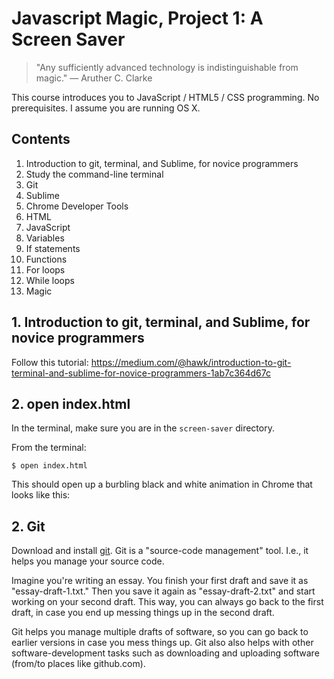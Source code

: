 # Javascript Magic, Project 1: A Screen Saver

> "Any sufficiently advanced technology is indistinguishable from magic." — Aruther C. Clarke

This course introduces you to JavaScript / HTML5 / CSS programming. No prerequisites.
I assume you are running OS X.

## Contents

1. Introduction to git, terminal, and Sublime, for novice programmers
1. Study the command-line terminal
2. Git
3. Sublime
4. Chrome Developer Tools
5. HTML
6. JavaScript
7. Variables
8. If statements
9. Functions
10. For loops
11. While loops
12. Magic

## 1. Introduction to git, terminal, and Sublime, for novice programmers

Follow this tutorial: https://medium.com/@hawk/introduction-to-git-terminal-and-sublime-for-novice-programmers-1ab7c364d67c

## 2. open index.html

In the terminal, make sure you are in the `screen-saver` directory.

From the terminal:

```
$ open index.html
```

This should open up a burbling black and white animation in Chrome that looks like this: 


## 2. Git

Download and install [git](https://git-scm.com/). Git is a "source-code management"
tool. I.e., it helps you manage your source code.

Imagine you're writing an essay. You finish your first draft and save it as "essay-draft-1.txt." Then you save it again as "essay-draft-2.txt" and start working on your second draft. This way, you can always go back to the first draft, in case you end up messing things up in the second draft.

Git helps you manage multiple drafts of software, so you can go back to earlier versions in case you mess things up. Git also also helps with other software-development tasks such as downloading and uploading software (from/to places like github.com).
